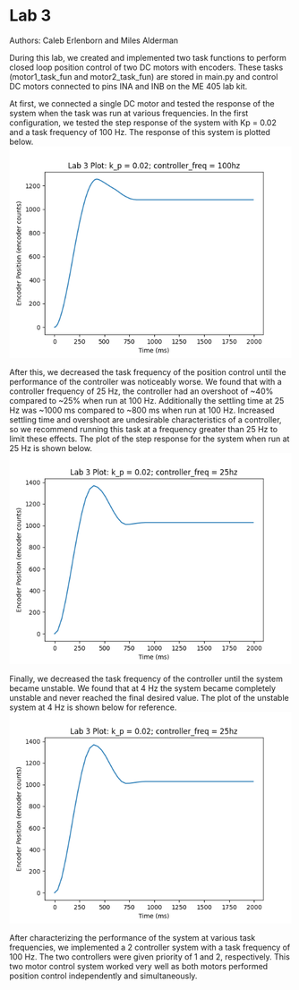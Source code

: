 # Lab 3 

Authors: Caleb Erlenborn and Miles Alderman

During this lab, we created and implemented two task functions to perform closed loop position control of two DC motors with encoders. These tasks (motor1_task_fun and motor2_task_fun) are stored in main.py and control DC motors connected to pins INA and INB on the ME 405 lab kit.

At first, we connected a single DC motor and tested the response of the system when the task was run at various frequencies. In the first configuration, we tested the step response of the system with Kp = 0.02 and a task frequency of 100 Hz. The response of this system is plotted below.
![](100hz.png)

After this, we decreased the task frequency of the position control until the performance of the controller was noticeably worse. We found that with a controller frequency of 25 Hz, the controller had an overshoot of ~40% compared to ~25% when run at 100 Hz. Additionally the settling time at 25 Hz was ~1000 ms compared to ~800 ms when run at 100 Hz. Increased settling time and overshoot are undesirable characteristics  of a controller, so we recommend running this task at a frequency greater than 25 Hz to limit these effects. The plot of the step response for the system when run at 25 Hz is shown below.
![](25hz.png)

Finally, we decreased the task frequency of the controller until the system became unstable. We found that at 4 Hz the system became completely unstable and never reached the final desired value. The plot of the unstable system at 4 Hz is shown below for reference.
![](25hz.png)

After characterizing the performance of the system at various task frequencies, we implemented a 2 controller system with a task frequency of 100 Hz. The two controllers were given priority of 1 and 2, respectively. This two motor control system worked very well as both motors performed position control independently and simultaneously.